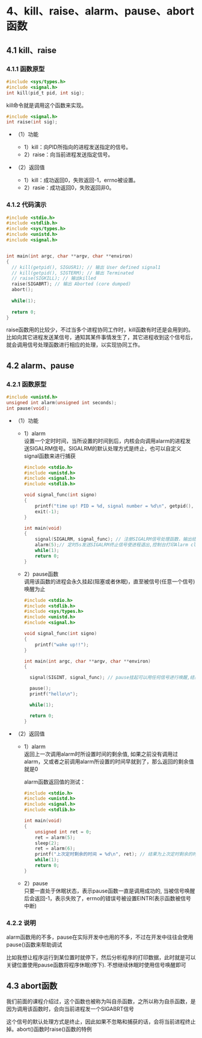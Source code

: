 # 4、kill、raise、alarm、pause、abort函数

## 4.1 kill、raise

### 4.1.1 函数原型

```c
#include <sys/types.h>
#include <signal.h>
int kill(pid_t pid, int sig);
```

kill命令就是调用这个函数来实现。

```c
#include <signal.h>
int raise(int sig);
```

+ （1）功能
  + 1）kill：向PID所指向的进程发送指定的信号。
  + 2）raise：向当前进程发送指定信号。

+ （2）返回值
  + 1）kill：成功返回0，失败返回-1，errno被设置。
  + 2）rasie：成功返回0，失败返回非0。

### 4.1.2 代码演示

```c
#include <stdio.h>
#include <stdlib.h>
#include <sys/types.h>
#include <unistd.h>
#include <signal.h>


int main(int argc, char **argv, char **environ)
{
  // kill(getpid(), SIGUSR1); // 输出 User defined signal1
  // kill(getpid(), SIGTERM); // 输出 Terminated
  // raise(SIGKILL); // 输出killed
  raise(SIGABRT); // 输出 Aborted (core dumped)
  abort();
  
  while(1);
  
  return 0;
}
```

raise函数用的比较少，不过当多个进程协同工作时，kill函数有时还是会用到的。比如向其它进程发送某信号，通知其某件事情发生了，其它进程收到这个信号后，就会调用信号处理函数进行相应的处理，以实现协同工作。

## 4.2 alarm、pause

### 4.2.1 函数原型

```c
#include <unistd.h>
unsigned int alarm(unsigned int seconds);
int pause(void);
```

+ （1）功能
  + 1）alarm  
    设置一个定时时间，当所设置的时间到后，内核会向调用alarm的进程发送SIGALRM信号。SIGALRM的默认处理方式是终止，也可以自定义signal函数来进行捕获
    
    ```c
    #include <stdio.h>
    #include <unistd.h>
    #include <signal.h>
    #include <stdlib.h>

    void signal_func(int signo)
    {
        printf("time up! PID = %d, signal number = %d\n", getpid(), signo);
        exit(-1);
    }

    int main(void)
    {
        signal(SIGALRM, signal_func); // 注册SIGALRM信号处理函数，输出结果为PID = 7212, signal number = 14
        alarm(5);// 定时5s发送SIGALRM终止信号使进程退出,控制台打印Alarm clock(如果没有上面那句SIGALRM信号处理函数注册)
        while(1);
        return 0;
    }
    ```

  + 2）pause函数  
    调用该函数的进程会永久挂起(阻塞或者休眠)，直至被信号(任意一个信号)唤醒为止 
    
    ```c
    #include <stdio.h>
    #include <stdlib.h>
    #include <sys/types.h>
    #include <unistd.h>
    #include <signal.h>

    void signal_func(int signo)
    {
        printf("wake up!!");
    }

    int main(int argc, char **argv, char **environ)
    {

      signal(SIGINT, signal_func); // pause挂起可以用任何信号进行唤醒,结果为^Cwake up!!hello

      pause();
      printf("hello\n");

      while(1);

      return 0;
    }
    ```

+ （2）返回值  
  + 1）alarm  
    返回上一次调用alarm时所设置时间的剩余值, 如果之前没有调用过alarm，又或者之前调用alarm所设置的时间早就到了，那么返回的剩余值就是0
    
    alarm函数返回值的测试：

    ```c
    #include <stdio.h>
    #include <unistd.h>
    #include <signal.h>
    #include <stdlib.h>

    int main(void)
    {
        unsigned int ret = 0;
        ret = alarm(5);
        sleep(2);
        ret = alarm(6);
        printf("上次定时剩余的时间 = %d\n", ret); // 结果为上次定时剩余的时间 = 3
        while(1);
        return 0;
    }
    ```

  + 2）pause  
    只要一直处于休眠状态，表示pause函数一直是调用成功的, 当被信号唤醒后会返回-1，表示失败了，errno的错误号被设置EINTR(表示函数被信号中断)

### 4.2.2 说明

alarm函数用的不多，pause在实际开发中也用的不多，不过在开发中往往会使用pause()函数来帮助调试  

比如我想让程序运行到某位置时就停下，然后分析程序的打印数据，此时就是可以关键位置使用pause函数将程序休眠(停下). 不想继续休眠时使用信号唤醒即可  

## 4.3 abort函数

我们前面的课程介绍过，这个函数也被称为叫自杀函数，之所以称为自杀函数，是因为调用该函数时，会向当前进程发一个SIGABRT信号  

这个信号的默认处理方式是终止，因此如果不忽略和捕获的话，会将当前进程终止掉。abort()函数时raise()函数的特例
